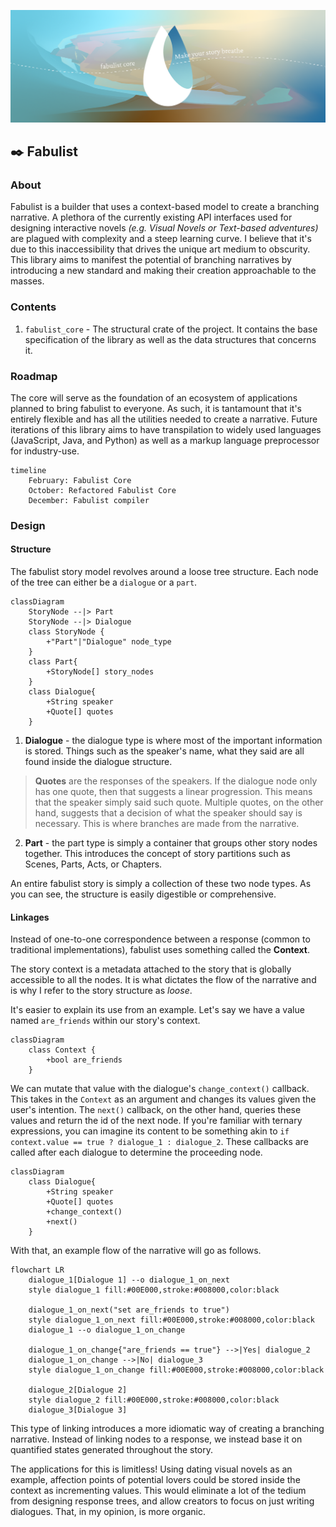 ![Fabulist banner](./assets/readme-banner.png)

## ✒️ Fabulist

### About
Fabulist is a builder that uses a context-based model to create a branching narrative. A plethora of the currently existing API interfaces used for designing interactive novels *(e.g. Visual Novels or Text-based adventures)* are plagued with complexity and a steep learning curve. I believe that it's due to this inaccessibility that drives the unique art medium to obscurity. This library aims to manifest the potential of branching narratives by introducing a new standard and making their creation approachable to the masses.

### Contents
1. `fabulist_core` - The structural crate of the project. It contains the base specification of the library as well as the data structures that concerns it. 

### Roadmap
The core will serve as the foundation of an ecosystem of applications planned to bring fabulist to everyone. As such, it is tantamount that it's entirely flexible and has all the utilities needed to create a narrative. Future iterations of this library aims to have transpilation to widely used languages (JavaScript, Java, and Python) as well as a markup language preprocessor for industry-use.

```mermaid
timeline
    February: Fabulist Core
    October: Refactored Fabulist Core
    December: Fabulist compiler
```

### Design

#### Structure
The fabulist story model revolves around a loose tree structure. Each node of the tree can either be a `dialogue` or a `part`.

```mermaid
classDiagram
    StoryNode --|> Part
    StoryNode --|> Dialogue
    class StoryNode {
        +"Part"|"Dialogue" node_type
    }
    class Part{
        +StoryNode[] story_nodes
    }
    class Dialogue{
        +String speaker
        +Quote[] quotes
    }
```
1. **Dialogue** - the dialogue type is where most of the important information is stored. Things such as the speaker's name, what they said are all found inside the dialogue structure.
> **Quotes** are the responses of the speakers. If the dialogue node only has one quote, then that suggests a linear progression. This means that the speaker simply said such quote. Multiple quotes, on the other hand, suggests that a decision of what the speaker should say is necessary. This is where branches are made from the narrative. 
2. **Part** - the part type is simply a container that groups other story nodes together. This introduces the concept of story partitions such as Scenes, Parts, Acts, or Chapters.

An entire fabulist story is simply a collection of these two node types. As you can see, the structure is easily digestible or comprehensive.

#### Linkages

Instead of one-to-one correspondence between a response (common to traditional implementations), fabulist uses something called the **Context**. 

The story context is a metadata attached to the story that is globally accessible to all the nodes. It is what dictates the flow of the narrative and is why I refer to the story structure as *loose*. 

It's easier to explain its use from an example. Let's say we have a value named `are_friends` within our story's context.
```mermaid
classDiagram
    class Context {
        +bool are_friends
    }
```

We can mutate that value with the dialogue's `change_context()` callback. This takes in the `Context` as an argument and changes its values given the user's intention. The `next()` callback, on the other hand, queries these values and return the id of the next node. If you're familiar with ternary expressions, you can imagine its content to be something akin to `if context.value == true ? dialogue_1 : dialogue_2`. These callbacks are called after each dialogue to determine the proceeding node.

```mermaid
classDiagram
    class Dialogue{
        +String speaker
        +Quote[] quotes
        +change_context()
        +next()
    }
```

With that, an example flow of the narrative will go as follows.

```mermaid
flowchart LR
    dialogue_1[Dialogue 1] --o dialogue_1_on_next
    style dialogue_1 fill:#00E000,stroke:#008000,color:black

    dialogue_1_on_next("set are_friends to true")
    style dialogue_1_on_next fill:#00E000,stroke:#008000,color:black
    dialogue_1 --o dialogue_1_on_change

    dialogue_1_on_change{"are_friends == true"} -->|Yes| dialogue_2
    dialogue_1_on_change -->|No| dialogue_3
    style dialogue_1_on_change fill:#00E000,stroke:#008000,color:black

    dialogue_2[Dialogue 2]
    style dialogue_2 fill:#00E000,stroke:#008000,color:black
    dialogue_3[Dialogue 3]
```

This type of linking introduces a more idiomatic way of creating a branching narrative. Instead of linking nodes to a response, we instead base it on quantified states generated throughout the story. 

The applications for this is limitless! Using dating visual novels as an example, affection points of potential lovers could be stored inside the context as incrementing values. This would eliminate a lot of the tedium from designing response trees, and allow creators to focus on just writing dialogues. That, in my opinion, is more organic.